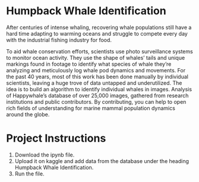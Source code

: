 # Humpback Whale Identification
After centuries of intense whaling, recovering whale populations still have a hard time adapting to warming oceans and struggle to compete every day with the industrial fishing industry for food.

To aid whale conservation efforts, scientists use photo surveillance systems to monitor ocean activity. They use the shape of whales’ tails and unique markings found in footage to identify what species of whale they’re analyzing and meticulously log whale pod dynamics and movements. For the past 40 years, most of this work has been done manually by individual scientists, leaving a huge trove of data untapped and underutilized.
The idea is to build an algorithm to identify individual whales in images. Analysis of Happywhale’s database of over 25,000 images, gathered from research institutions and public contributors. By contributing, you can help to open rich fields of understanding for marine mammal population dynamics around the globe.

# Project Instructions
1. Download the ipynb file.
2. Upload it on kaggle and add data from the database under the heading Humpback Whale Identification.
3. Run the file.
